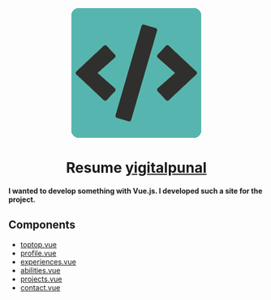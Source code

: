 <p align="center">
  <img src="https://github.com/ygtalp/VueJS-Resume/blob/master/favicon.png">
  <h1 align="center">Resume <a href="http://yigitalpunal.com">yigitalpunal</a></h1>
</p>

#### I wanted to develop something with Vue.js. I developed such a site for the project.

## Components
<ul>

  <li><a href="https://github.com/ygtalp/VueJS-Resume/blob/master/src/components/toptop.vue" target="_blank">toptop.vue</a></li>
  <li><a href="https://github.com/ygtalp/VueJS-Resume/blob/master/src/components/profile.vue" target="_blank">profile.vue</a></li>
  <li><a href="https://github.com/ygtalp/VueJS-Resume/blob/master/src/components/experiences.vue" target="_blank">experiences.vue</a></li>
  <li><a href="https://github.com/ygtalp/VueJS-Resume/blob/master/src/components/abilities.vue" target="_blank">abilities.vue</a></li>
  <li><a href="https://github.com/ygtalp/VueJS-Resume/blob/master/src/components/projects.vue" target="_blank">projects.vue</a></li>
  <li><a href="https://github.com/ygtalp/VueJS-Resume/blob/master/src/components/contact.vue" target="_blank">contact.vue</a></li>

</ul>

